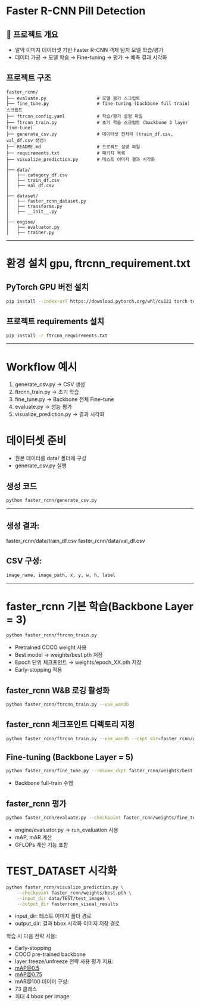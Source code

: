 # Faster R-CNN Pill Detection

## 📌 프로젝트 개요
- 알약 이미지 데이터셋 기반 Faster R-CNN 객체 탐지 모델 학습/평가
- 데이터 가공 → 모델 학습 → Fine-tuning → 평가 → 예측 결과 시각화

## 프로젝트 구조
```plaintext
faster_rcnn/
├── evaluate.py                   # 모델 평가 스크립트
├── fine_tune.py                  # fine-tuning (backbone full train) 스크립트
├── ftrcnn_config.yaml            # 학습/평가 설정 파일
├── ftrcnn_train.py               # 초기 학습 스크립트 (backbone 3 layer fine-tune)
├── generate_csv.py               # 데이터셋 전처리 (train_df.csv, val_df.csv 생성)
├── README.md                     # 프로젝트 설명 파일
├── requirements.txt              # 패키지 목록
├── visualize_prediction.py       # 테스트 이미지 결과 시각화
│
├── data/
│   ├── category_df.csv
│   ├── train_df.csv
│   ├── val_df.csv
│
├── dataset/
│   ├── faster_rcnn_dataset.py
│   ├── transforms.py
│   ├── __init__.py
│
├── engine/
│   ├── evaluator.py
│   ├── trainer.py
```
---
# 환경 설치 gpu, ftrcnn_requirement.txt
## PyTorch GPU 버전 설치
```bash
pip install --index-url https://download.pytorch.org/whl/cu121 torch torchvision torchaudio
```
## 프로젝트 requirements 설치
```bash
pip install -r ftrcnn_requirements.txt
```
---
# Workflow 예시
1. generate_csv.py → CSV 생성
2. ftrcnn_train.py → 초기 학습
3. fine_tune.py → Backbone 전체 Fine-tune
4. evaluate.py → 성능 평가
5. visualize_prediction.py → 결과 시각화

# 데이터셋 준비
- 원본 데이터를 data/ 폴더에 구성
- generate_csv.py 실행
##  생성 코드
```bash
python faster_rcnn/generate_csv.py
```
---
##  생성 결과:
faster_rcnn/data/train_df.csv
faster_rcnn/data/val_df.csv

## CSV 구성:
```markdown
image_name, image_path, x, y, w, h, label
```
---

# faster_rcnn 기본 학습(Backbone Layer = 3)
```bash
python faster_rcnn/ftrcnn_train.py
```
- Pretrained COCO weight 사용
- Best model → weights/best.pth 저장
- Epoch 단위 체크포인트 → weights/epoch_XX.pth 저장
- Early-stopping 적용
## faster_rcnn W&B 로깅 활성화
```bash
python faster_rcnn/ftrcnn_train.py --use_wandb
```
## faster_rcnn 체크포인트 디렉토리 지정
```bash
python faster_rcnn/ftrcnn_train.py --use_wandb --ckpt_dir=faster_rcnn/weight
```
## Fine-tuning (Backbone Layer = 5)
```bash
python faster_rcnn/fine_tune.py --resume_ckpt faster_rcnn/weights/best.pth --use_wandb
```
- Backbone full-train 수행
## faster_rcnn 평가
```bash
python faster_rcnn/evaluate.py --checkpoint faster_rcnn/weights/fine_tune/best.pth
```
- engine/evaluator.py → run_evaluation 사용
- mAP, mAR 계산
- GFLOPs 계산 기능 포함

# TEST_DATASET 시각화
```bash
python faster_rcnn/visualize_prediction.py \
    --checkpoint faster_rcnn/weights/best.pth \
    --input_dir data/TEST/test_images \
    --output_dir fasterrcnn_visual_results
```

- input_dir: 테스트 이미지 폴더 경로
- output_dir: 결과 bbox 시각화 이미지 저장 경로

학습 시 다음 전략 사용:
- Early-stopping
- COCO pre-trained backbone
- layer freeze/unfreeze 전략 사용
평가 지표: 
- mAP@0.5
- mAP@0.75
- mAR@100
데이터 구성: 
- 73 클래스
- 최대 4 bbox per image